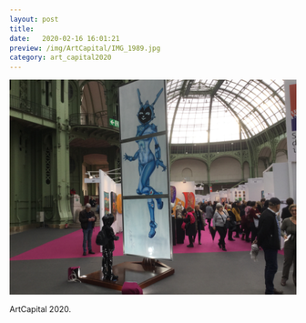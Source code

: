 ```yaml
---
layout: post
title:  
date:   2020-02-16 16:01:21
preview: /img/ArtCapital/IMG_1989.jpg
category: art_capital2020
---
```


![Picture 1](/img/ArtCapital/IMG_1989.jpg) 


ArtCapital 2020.


